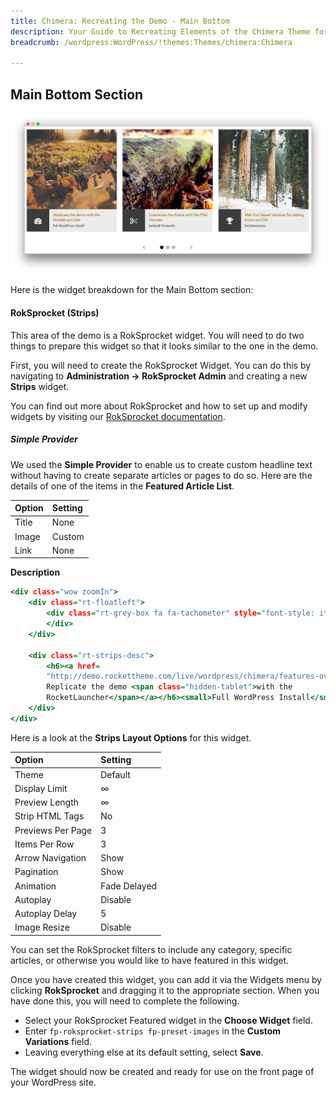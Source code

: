 ```yaml
---
title: Chimera: Recreating the Demo - Main Bottom
description: Your Guide to Recreating Elements of the Chimera Theme for WordPress
breadcrumb: /wordpress:WordPress/!themes:Themes/chimera:Chimera

---
```


Main Bottom Section
-----

![Main Bottom](assets/demo_6.jpeg)

Here is the widget breakdown for the Main Bottom section:

#### RokSprocket (Strips)

This area of the demo is a RokSprocket widget. You will need to do two things to prepare this widget so that it looks similar to the one in the demo.

First, you will need to create the RokSprocket Widget. You can do this by navigating to **Administration -> RokSprocket Admin** and creating a new **Strips** widget.

You can find out more about RokSprocket and how to set up and modify widgets by visiting our [RokSprocket documentation](../../plugins/roksprocket/).

##### Simple Provider

We used the **Simple Provider** to enable us to create custom headline text without having to create separate articles or pages to do so. Here are the details of one of the items in the **Featured Article List**.

| Option | Setting |
| :----- | :------ |
| Title  | None    |
| Image  | Custom  |
| Link   | None    |

**Description**

~~~ .html
<div class="wow zoomIn">
    <div class="rt-floatleft">
        <div class="rt-grey-box fa fa-tachometer" style="font-style: italic">
        </div>
    </div>

    <div class="rt-strips-desc">
        <h6><a href=
        "http://demo.rockettheme.com/live/wordpress/chimera/features-overview/">
        Replicate the demo <span class="hidden-tablet">with the
        RocketLauncher</span></a></h6><small>Full WordPress Install</small>
    </div>
</div>
~~~

Here is a look at the **Strips Layout Options** for this widget.

| Option            | Setting      |
| :----------       | :----------  |
| Theme             | Default      |
| Display Limit     | ∞            |
| Preview Length    | ∞            |
| Strip HTML Tags   | No           |
| Previews Per Page | 3            |
| Items Per Row     | 3            |
| Arrow Navigation  | Show         |
| Pagination        | Show         |
| Animation         | Fade Delayed |
| Autoplay          | Disable      |
| Autoplay Delay    | 5            |
| Image Resize      | Disable      |

You can set the RokSprocket filters to include any category, specific articles, or otherwise you would like to have featured in this widget.

Once you have created this widget, you can add it via the Widgets menu by clicking **RokSprocket** and dragging it to the appropriate section. When you have done this, you will need to complete the following.

* Select your RokSprocket Featured widget in the **Choose Widget** field.
* Enter `fp-roksprocket-strips fp-preset-images` in the **Custom Variations** field.
* Leaving everything else at its default setting, select **Save**.

The widget should now be created and ready for use on the front page of your WordPress site.
